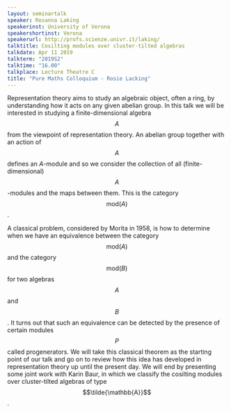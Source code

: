 ```yaml
---
layout: seminartalk
speaker: Rosanna Laking
speakerinst: University of Verona
speakershortinst: Verona
speakerurl: http://profs.scienze.univr.it/laking/
talktitle: Cosilting modules over cluster-tilted algebras
talkdate: Apr 11 2019
talkterm: "2019S2"
talktime: "16.00"
talkplace: Lecture Theatre C
title: "Pure Maths Colloquium - Rosie Lacking"
---
```


Representation theory aims to study an algebraic object, often a ring, by understanding how it acts on any given abelian group.  In this talk we will be interested in studying a finite-dimensional algebra $$A$$ from the viewpoint of representation theory.  An abelian group together with an action of $$A$$ defines an $A$-module and so we consider the collection of all (finite-dimensional) $$A$$-modules and the maps between them.  This is the category $$\mathrm{mod}(A)$$.  

A classical problem, considered by Morita in 1958, is how to determine when we have an equivalence between the category $$\mathrm{mod}(A)$$ and the category $$\mathrm{mod}(B)$$ for two algebras $$A$$ and $$B$$.  It turns out that such an equivalence can be detected by the presence of certain modules $$P$$ called progenerators.  We will take this classical theorem as the starting point of our talk and go on to review how this idea has developed in representation theory up until the present day.  We will end by presenting some joint work with Karin Baur, in which we classify the cosilting modules over cluster-tilted algebras of type $$\tilde{\mathbb{A}}$$.
